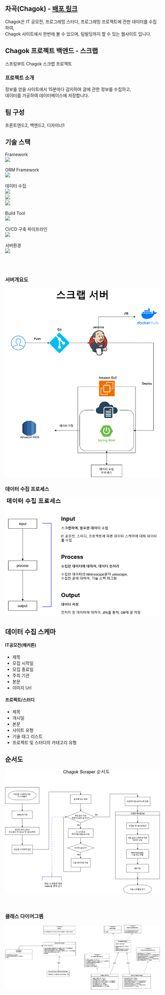## 차곡(Chagok) - [배포 링크](https://chagok.site/)
Chagok은 IT 공모전, 프로그래밍 스터디, 프로그래밍 프로젝트에 관한 데이터를 수집하여,<br>
Chagok 사이트에서 한번에 볼 수 있으며, 팀빌딩까지 할 수 있는 웹사이트 입니다.

## Chagok 프로젝트 백엔드 - 스크랩
스프링부트 Chagok 스크랩 프로젝트

### 프로젝트 소개
정보를 얻을 사이트에서 15분마다 감지하여 글에 관한 정보를 수집하고,<br>
데이터를 가공하여 데이터베이스에 저장합니다.

## 팀 구성

프론트엔드2, 백엔드2, 디자이너1

## 기술 스택
Framework<br>
<img src="https://img.shields.io/badge/springboot-6DB33F?style=for-the-badge&logo=springboot&logoColor=white">

ORM Framework<br>
<img src="https://img.shields.io/badge/JPA-6DB33F?style=for-the-badge&logo=spring&logoColor=white">

데이터 수집<br>
<img src="https://img.shields.io/badge/Spring Batch-6DB33F?style=for-the-badge&logo=spring&logoColor=white"><br>
<img src="https://img.shields.io/badge/Spring Scheduler-6DB33F?style=for-the-badge&logo=spring&logoColor=white"><br>
<img src="https://img.shields.io/badge/JSoup-007396?style=for-the-badge&logo=Java&logoColor=white">

Build Tool<br>
<img src="https://img.shields.io/badge/gradle-02303A?style=for-the-badge&logo=gradle&logoColor=white">

CI/CD 구축 파이프라인<br>
<img src="https://img.shields.io/badge/jenkins-D24939?style=for-the-badge&logo=jenkins&logoColor=white">

서버환경<br>
<img src="https://img.shields.io/badge/amazon ec2-FF9900?style=for-the-badge&logo=amazonec2&logoColor=white">

<br><br>
### 서버개요도
![Chagok Scraper 서버 개요도](./overview/images/스크랩서버%20개요도.png)

### 데이터 수집 프로세스
![데이터 수집 프로세스](./overview/images/데이터%20수집%20프로세스.png)


## 데이터 수집 스케마

#### IT공모전(해커톤)
* 제목
* 모집 시작일
* 모집 종료일
* 주최 기관
* 본문
* 이미지 Url

#### 프로젝트/스터디
* 제목
* 개시일
* 본문
* 사이트 유형
* 기술 태그 리스트
* 프로젝트 및 스터디의 카테고리 유형


## 순서도
![Chagok Scraper 순서도](./overview/images/scraper%20순서도.png)
<br><br><br>

### 클래스 다이어그램

![Chagok Scraper 클래스 다이어그램](./overview/images/scraper%20클래스%20다이어그램.png)
